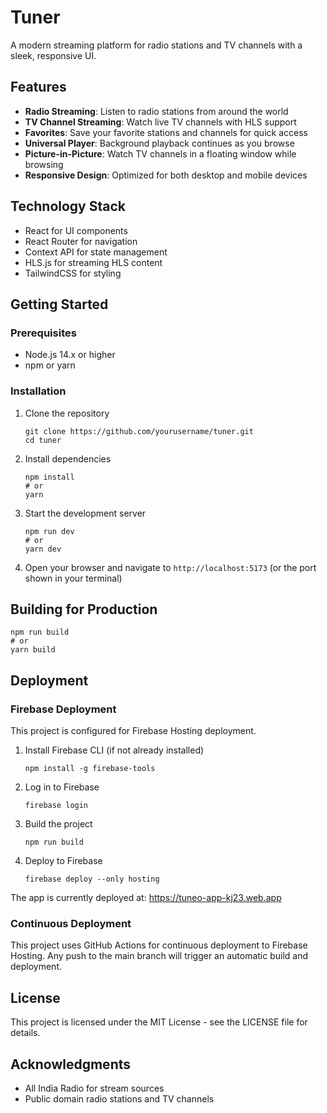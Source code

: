 # Tuner

A modern streaming platform for radio stations and TV channels with a sleek, responsive UI.

## Features

- **Radio Streaming**: Listen to radio stations from around the world
- **TV Channel Streaming**: Watch live TV channels with HLS support
- **Favorites**: Save your favorite stations and channels for quick access
- **Universal Player**: Background playback continues as you browse
- **Picture-in-Picture**: Watch TV channels in a floating window while browsing
- **Responsive Design**: Optimized for both desktop and mobile devices

## Technology Stack

- React for UI components
- React Router for navigation
- Context API for state management
- HLS.js for streaming HLS content
- TailwindCSS for styling

## Getting Started

### Prerequisites

- Node.js 14.x or higher
- npm or yarn

### Installation

1. Clone the repository
   ```
   git clone https://github.com/yourusername/tuner.git
   cd tuner
   ```

2. Install dependencies
   ```
   npm install
   # or 
   yarn
   ```

3. Start the development server
   ```
   npm run dev
   # or
   yarn dev
   ```

4. Open your browser and navigate to `http://localhost:5173` (or the port shown in your terminal)

## Building for Production

```
npm run build
# or
yarn build
```

## Deployment

### Firebase Deployment

This project is configured for Firebase Hosting deployment.

1. Install Firebase CLI (if not already installed)
   ```
   npm install -g firebase-tools
   ```

2. Log in to Firebase
   ```
   firebase login
   ```

3. Build the project
   ```
   npm run build
   ```

4. Deploy to Firebase
   ```
   firebase deploy --only hosting
   ```

The app is currently deployed at: https://tuneo-app-kj23.web.app

### Continuous Deployment

This project uses GitHub Actions for continuous deployment to Firebase Hosting. Any push to the main branch will trigger an automatic build and deployment.

## License

This project is licensed under the MIT License - see the LICENSE file for details.

## Acknowledgments

- All India Radio for stream sources
- Public domain radio stations and TV channels
